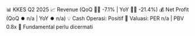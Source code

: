 📊 KKES Q2 2025
📈 Revenue (QoQ 🔻🔴 -7.1% | YoY 🔻🔴 -21.4%)
💰 Net Profit (QoQ ⏺️ n/a | YoY ⏺️ n/a)
💡 Cash Operasi: Positif
🧮 Valuasi: PER n/a | PBV 0.8x
🧱 Fundamental perlu dicermati
